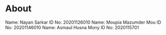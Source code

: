 # About
Name: Nayan Sarkar
ID No: 20201126010
Name: Moupia Mazumder Mou
ID No: 20201146010
Name: Asmaul Husna Mony
ID No: 2020115701
